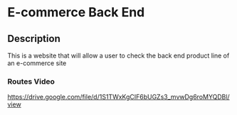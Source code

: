 # E-commerce Back End 

## Description
This is a website that will allow a user to check the back end product line of an e-commerce site

### Routes Video
https://drive.google.com/file/d/1S1TWxKgCIF6bUGZs3_mvwDg6roMYQDBl/view

